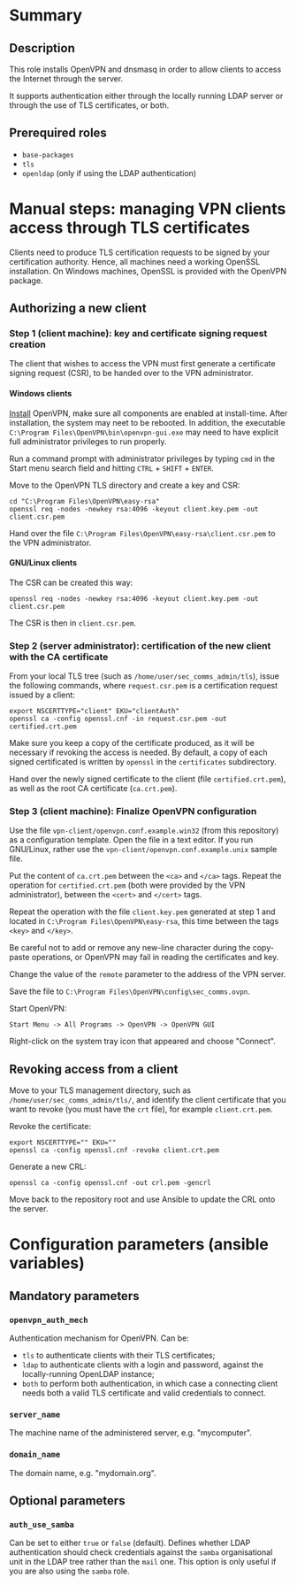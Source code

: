 # Summary

## Description

This role installs OpenVPN and dnsmasq in order to allow clients to access the
Internet through the server.

It supports authentication either through the locally running LDAP server or
through the use of TLS certificates, or both.

## Prerequired roles

- `base-packages`
- `tls`
- `openldap` (only if using the LDAP authentication)

# Manual steps: managing VPN clients access through TLS certificates

Clients need to produce TLS certification requests to be signed by your
certification authority. Hence, all machines need a working OpenSSL
installation. On Windows machines, OpenSSL is provided with the OpenVPN package.

## Authorizing a new client

### Step 1 (client machine): key and certificate signing request creation

The client that wishes to access the VPN must first generate a certificate
signing request (CSR), to be handed over to the VPN administrator.

#### Windows clients

[Install](https://openvpn.net/index.php/open-source/downloads.html) OpenVPN,
make sure all components are enabled at install-time. After installation, the
system may neet to be rebooted. In addition, the executable `C:\Program
Files\OpenVPN\bin\openvpn-gui.exe` may need to have explicit full administrator
privileges to run properly.

Run a command prompt with administrator privileges by typing `cmd` in the Start
menu search field and hitting `CTRL` + `SHIFT` + `ENTER`.

Move to the OpenVPN TLS directory and create a key and CSR:

    cd "C:\Program Files\OpenVPN\easy-rsa"
    openssl req -nodes -newkey rsa:4096 -keyout client.key.pem -out client.csr.pem

Hand over the file `C:\Program Files\OpenVPN\easy-rsa\client.csr.pem` to the VPN
administrator.

#### GNU/Linux clients

The CSR can be created this way:

    openssl req -nodes -newkey rsa:4096 -keyout client.key.pem -out client.csr.pem

The CSR is then in `client.csr.pem`.

### Step 2 (server administrator): certification of the new client with the CA certificate

From your local TLS tree (such as `/home/user/sec_comms_admin/tls`), issue the
following commands, where `request.csr.pem` is a certification request issued by
a client:

    export NSCERTTYPE="client" EKU="clientAuth"
    openssl ca -config openssl.cnf -in request.csr.pem -out certified.crt.pem

Make sure you keep a copy of the certificate produced, as it will be necessary
if revoking the access is needed. By default, a copy of each signed certificated
is written by `openssl` in the `certificates` subdirectory.

Hand over the newly signed certificate to the client (file `certified.crt.pem`),
as well as the root CA certificate (`ca.crt.pem`).

### Step 3 (client machine): Finalize OpenVPN configuration

Use the file `vpn-client/openvpn.conf.example.win32` (from this repository) as a
configuration template. Open the file in a text editor. If you run GNU/Linux,
rather use the `vpn-client/openvpn.conf.example.unix` sample file.

Put the content of `ca.crt.pem` between the `<ca>` and `</ca>` tags. Repeat the
operation for `certified.crt.pem` (both were provided by the VPN administrator),
between the `<cert>` and `</cert>` tags.

Repeat the operation with the file `client.key.pem` generated at step 1 and
located in `C:\Program Files\OpenVPN\easy-rsa`, this time between the tags
`<key>` and `</key>`.

Be careful not to add or remove any new-line character during the copy-paste
operations, or OpenVPN may fail in reading the certificates and key.

Change the value of the `remote` parameter to the address of the VPN server.

Save the file to `C:\Program Files\OpenVPN\config\sec_comms.ovpn`.

Start OpenVPN:

    Start Menu -> All Programs -> OpenVPN -> OpenVPN GUI

Right-click on the system tray icon that appeared and choose "Connect".

## Revoking access from a client

Move to your TLS management directory, such as
`/home/user/sec_comms_admin/tls/`, and identify the client certificate that you
want to revoke (you must have the `crt` file), for example `client.crt.pem`.

Revoke the certificate:

    export NSCERTTYPE="" EKU=""
    openssl ca -config openssl.cnf -revoke client.crt.pem

Generate a new CRL:

    openssl ca -config openssl.cnf -out crl.pem -gencrl

Move back to the repository root and use Ansible to update the CRL onto the
server.

# Configuration parameters (ansible variables)

## Mandatory parameters

### `openvpn_auth_mech`

Authentication mechanism for OpenVPN. Can be:

- `tls` to authenticate clients with their TLS certificates;
- `ldap` to authenticate clients with a login and password, against the
  locally-running OpenLDAP instance;
- `both` to perform both authentication, in which case a connecting client needs
  both a valid TLS certificate and valid credentials to connect.

### `server_name`

The machine name of the administered server, e.g. "mycomputer".

### `domain_name`

The domain name, e.g. "mydomain.org".

## Optional parameters

### `auth_use_samba`

Can be set to either `true` or `false` (default). Defines whether LDAP
authentication should check credentials against the `samba` organisational unit
in the LDAP tree rather than the `mail` one. This option is only useful if you
are also using the `samba` role.

